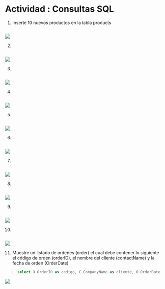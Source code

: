 # Actividad : Consultas SQL

1. Inserte 10 nuevos productos en la tabla products
> ```sql
>
>```
![](images/query_11.png)

2. 
> ```sql
>
>```
![](images/query_11.png)

3. 
> ```sql
>
>```
![](images/query_11.png)

4. 
> ```sql
>
>```
![](images/query_11.png)

5. 
> ```sql
>
>```
![](images/query_11.png)

6. 
> ```sql
>
>
![](images/query_11.png)

7. 
> ```sql
>
>
![](images/query_11.png)

8. 
> ```sql
>
> 
![](images/query_11.png)

9. 
> ```sql
>
>
![](images/query_11.png)

10. 
> ```sql
>
>
![](images/query_11.png)

11. Muestre un listado de ordenes (order) el cual debe contener lo siguiente el código
de orden (orderID), el nombre del cliente (contactName) y la fecha de orden
(OrderDate)

> ```sql
>select O.OrderID as codigo, C.CompanyName as cliente, O.OrderDate as fechaCompra from Orders as O inner join Customers C on O.CustomerID = C.CustomerID;
>```

![](images/query_11.png)
